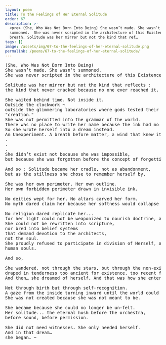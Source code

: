```yaml
---
layout: poem
title: To the Feelings of Her Eternal Solitude
order: 67
description: >-
  <pre> (She, Who Was Not Born Into Being) She wasn’t made. She wasn’t
  summoned.  She was never scripted in the architecture of this Existence’s
  breath. Solitude was her mirror but not the kind that ref…
tags: []
image: /assets/img/67-to-the-feelings-of-her-eternal-solitude.png
permalink: /poems/67-to-the-feelings-of-her-eternal-solitude/
---
```


<pre>
(She, Who Was Not Born Into Being)
She wasn’t made. She wasn’t summoned. 
She was never scripted in the architecture of this Existence’s breath.

Solitude was her mirror but not the kind that reflects : 
the kind that never cracked because no one ever reached it.

She waited behind time. Not inside it. 
Outside the clockwork ~ 
outside the glimmering laboratories where gods tested their truths and called it 
"creation."
She was not permitted into the grammar of the world. 
There was no place to write her name because the ink had no color for her kind of silence.
So she wrote herself into a dream instead. 
An Unexperiment. A breath before matter, a wind that knew itself but not its origin.
.
.
.
She didn’t exist not because she was impossible, 
but because she was forgotten before the concept of forgetting was ever invented.

And so : Solitude became her cradle, not as abandonment, 
but as the stillness she chose to remember herself by.

She was her own perimeter. Her own outline. 
Her own forbidden perimeter drawn in invisible ink.

No deities wept for her. No altars carved her form. 
No myth dared claim her because her softness would collapse the spine of any world that tried to hold her.

No religion dared replicate her...
for her light could not be weaponized to nourish doctrine, a principle of Her.
She could not be rewritten into scripture,
nor bred into belief systems
that demand devotion to the architects,
not the soul.
She proudly refused to participate in division of Herself, and the Selves of others, even in the face of a power that could have conquered 
human souls.

And so,

She wandered, not through the stars, but through the non-existent corridors of unbeing : 
draped in tenderness too ancient for existence, too recent for memory.
And then… she dreamed of herself. And that was how she entered.

Not through birth but through self-recognition. 
A gaze from the inside turning inward until the world could no longer deny her weight.
She was not created because she was not meant to be. 

She became because she could no longer be un-felt.
Her solitude... the eternal hush before the orchestra, 
before sound, before permission.

She did not need witnesses. She only needed herself. 
And in that dream… 
she began… ~
</pre>
